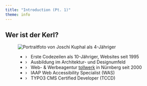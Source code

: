 ```yaml
---
title: "Introduction (Pt. 1)"
theme: info
---
```

## Wer ist der Kerl?

<figure class="blockquote">
    <img src="images/joschi-kuphal-a11y.jpg"
         alt="Portraitfoto von Joschi Kuphal als 4-Jähriger"/>
    <figcaption>
        <ul class="informal">
            <li>›&nbsp;&nbsp;&nbsp;Erste Codezeilen als 10-Jähriger, Websites seit 1995</li>
            <li>›&nbsp;&nbsp;&nbsp;Ausbildung im Architektur- und Designumfeld</li>
            <li>›&nbsp;&nbsp;&nbsp;Web- &amp; Werbeagentur <a href="https://tollwerk.de" target="_blank">tollwerk</a> in Nürnberg seit 2000</li>
            <li>›&nbsp;&nbsp;&nbsp;IAAP Web Accessibility Specialist (WAS)</li>
            <li>›&nbsp;&nbsp;&nbsp;TYPO3 CMS Certified Developer (TCCD)</li>
        </ul>
    </figcaption>
</figure>
